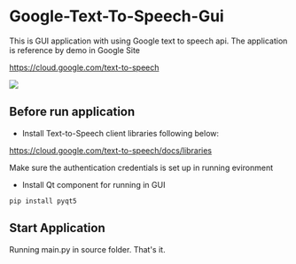 # Google-Text-To-Speech-Gui
This is GUI application with using Google text to speech api.
The application is reference by demo in Google Site

<https://cloud.google.com/text-to-speech>

![](https://upload.cc/i1/2021/11/02/vKYiPC.jpg)

## Before run application

- Install Text-to-Speech client libraries following below:

<https://cloud.google.com/text-to-speech/docs/libraries>

Make sure the authentication credentials is set up in running evironment

- Install Qt component for running in GUI

`pip install pyqt5`

## Start Application

Running main.py in source folder. That's it.
